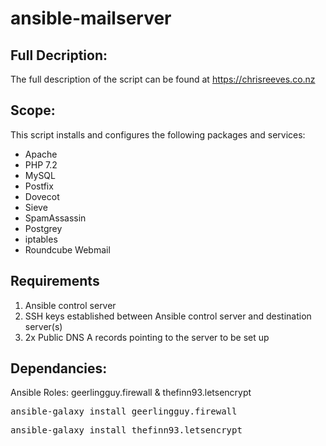 # ansible-mailserver

<h2> Full Decription: </h2>

The full description of the script can be found at https://chrisreeves.co.nz

<h2> Scope: </h2>

This script installs and configures the following packages and services:

* Apache
* PHP 7.2
* MySQL
* Postfix
* Dovecot
* Sieve
* SpamAssassin
* Postgrey
* iptables
* Roundcube Webmail

<h2> Requirements </h2>

1. Ansible control server
2. SSH keys established between Ansible control server and destination server(s)
3. 2x Public DNS A records pointing to the server to be set up

<h2> Dependancies: </h2>

Ansible Roles: geerlingguy.firewall & thefinn93.letsencrypt

<pre>
ansible-galaxy install geerlingguy.firewall
</pre>

<pre>
ansible-galaxy install thefinn93.letsencrypt
</pre>
